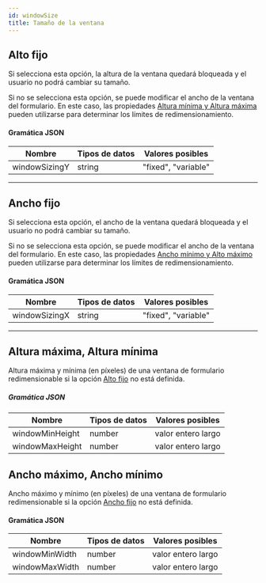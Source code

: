 ```yaml
---
id: windowSize
title: Tamaño de la ventana
---
```



## Alto fijo


Si selecciona esta opción, la altura de la ventana quedará bloqueada y el usuario no podrá cambiar su tamaño.

Si no se selecciona esta opción, se puede modificar el ancho de la ventana del formulario. En este caso, las propiedades [Altura mínima y Altura máxima](#maximum-height-minimum-height) pueden utilizarse para determinar los límites de redimensionamiento.


#### Gramática JSON

| Nombre        | Tipos de datos | Valores posibles    |
| ------------- | -------------- | ------------------- |
| windowSizingY | string         | "fixed", "variable" |


---

## Ancho fijo


Si selecciona esta opción, el ancho de la ventana quedará bloqueada y el usuario no podrá cambiar su tamaño.

Si no se selecciona esta opción, se puede modificar el ancho de la ventana del formulario. En este caso, las propiedades [Ancho mínimo y Alto máximo](#maximum-width-minimum-width) pueden utilizarse para determinar los límites de redimensionamiento.


#### Gramática JSON

| Nombre        | Tipos de datos | Valores posibles    |
| ------------- | -------------- | ------------------- |
| windowSizingX | string         | "fixed", "variable" |

---



## Altura máxima, Altura mínima

Altura máxima y mínima (en píxeles) de una ventana de formulario redimensionable si la opción [Alto fijo](#fixed-height) no está definida.

##### Gramática JSON

| Nombre          | Tipos de datos | Valores posibles   |
| --------------- | -------------- | ------------------ |
| windowMinHeight | number         | valor entero largo |
| windowMaxHeight | number         | valor entero largo |


## Ancho máximo, Ancho mínimo

Ancho máximo y mínimo (en píxeles) de una ventana de formulario redimensionable si la opción [Ancho fijo](#fixed-width) no está definida.


#### Gramática JSON

| Nombre         | Tipos de datos | Valores posibles   |
| -------------- | -------------- | ------------------ |
| windowMinWidth | number         | valor entero largo |
| windowMaxWidth | number         | valor entero largo |

